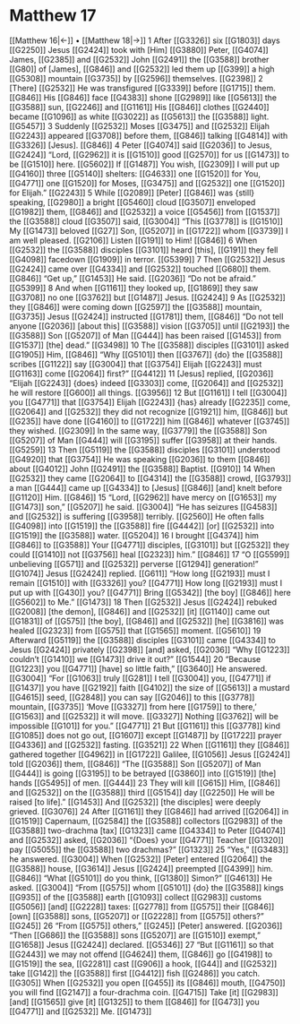 # Matthew 17
[[Matthew 16|←]] • [[Matthew 18|→]]
1 After [[G3326]] six [[G1803]] days [[G2250]] Jesus [[G2424]] took with [Him] [[G3880]] Peter, [[G4074]] James, [[G2385]] and [[G2532]] John [[G2491]] the [[G3588]] brother [[G80]] of [James], [[G846]] and [[G2532]] led them up [[G399]] a high [[G5308]] mountain [[G3735]] by [[G2596]] themselves. [[G2398]] 
2 [There] [[G2532]] He was transfigured [[G3339]] before [[G1715]] them. [[G846]] His [[G846]] face [[G4383]] shone [[G2989]] like [[G5613]] the [[G3588]] sun, [[G2246]] and [[G1161]] His [[G846]] clothes [[G2440]] became [[G1096]] as white [[G3022]] as [[G5613]] the [[G3588]] light. [[G5457]] 
3 Suddenly [[G2532]] Moses [[G3475]] and [[G2532]] Elijah [[G2243]] appeared [[G3708]] before them, [[G846]] talking [[G4814]] with [[G3326]] [Jesus]. [[G846]] 
4 Peter [[G4074]] said [[G2036]] to Jesus, [[G2424]] “Lord, [[G2962]] it is [[G1510]] good [[G2570]] for us [[G1473]] to be [[G1510]] here. [[G5602]] If [[G1487]] You wish, [[G2309]] I will put up [[G4160]] three [[G5140]] shelters: [[G4633]] one [[G1520]] for You, [[G4771]] one [[G1520]] for Moses, [[G3475]] and [[G2532]] one [[G1520]] for Elijah.” [[G2243]] 
5 While [[G2089]] [Peter] [[G846]] was {still} speaking, [[G2980]] a bright [[G5460]] cloud [[G3507]] enveloped [[G1982]] them, [[G846]] and [[G2532]] a voice [[G5456]] from [[G1537]] the [[G3588]] cloud [[G3507]] said, [[G3004]] “This [[G3778]] is [[G1510]] My [[G1473]] beloved [[G27]] Son, [[G5207]] in [[G1722]] whom [[G3739]] I am well pleased. [[G2106]] Listen [[G191]] to Him! [[G846]] 
6 When [[G2532]] the [[G3588]] disciples [[G3101]] heard [this], [[G191]] they fell [[G4098]] facedown [[G1909]] in terror. [[G5399]] 
7 Then [[G2532]] Jesus [[G2424]] came over [[G4334]] and [[G2532]] touched [[G680]] them. [[G846]] “Get up,” [[G1453]] He said. [[G2036]] “Do not be afraid.” [[G5399]] 
8 And when [[G1161]] they looked up, [[G1869]] they saw [[G3708]] no one [[G3762]] but [[G1487]] Jesus. [[G2424]] 
9 As [[G2532]] they [[G846]] were coming down [[G2597]] the [[G3588]] mountain, [[G3735]] Jesus [[G2424]] instructed [[G1781]] them, [[G846]] “Do not tell anyone [[G2036]] [about this] [[G3588]] vision [[G3705]] until [[G2193]] the [[G3588]] Son [[G5207]] of Man [[G444]] has been raised [[G1453]] from [[G1537]] [the] dead.” [[G3498]] 
10 The [[G3588]] disciples [[G3101]] asked [[G1905]] Him, [[G846]] “Why [[G5101]] then [[G3767]] {do} the [[G3588]] scribes [[G1122]] say [[G3004]] that [[G3754]] Elijah [[G2243]] must [[G1163]] come [[G2064]] first?” [[G4412]] 
11 [Jesus] replied, [[G2036]] “Elijah [[G2243]] {does} indeed [[G3303]] come, [[G2064]] and [[G2532]] he will restore [[G600]] all things. [[G3956]] 
12 But [[G1161]] I tell [[G3004]] you [[G4771]] that [[G3754]] Elijah [[G2243]] {has} already [[G2235]] come, [[G2064]] and [[G2532]] they did not recognize [[G1921]] him, [[G846]] but [[G235]] have done [[G4160]] to [[G1722]] him [[G846]] whatever [[G3745]] they wished. [[G2309]] In the same way, [[G3779]] the [[G3588]] Son [[G5207]] of Man [[G444]] will [[G3195]] suffer [[G3958]] at their hands. [[G5259]] 
13 Then [[G5119]] the [[G3588]] disciples [[G3101]] understood [[G4920]] that [[G3754]] He was speaking [[G2036]] to them [[G846]] about [[G4012]] John [[G2491]] the [[G3588]] Baptist. [[G910]] 
14 When [[G2532]] they came [[G2064]] to [[G4314]] the [[G3588]] crowd, [[G3793]] a man [[G444]] came up [[G4334]] to [Jesus] [[G846]] [and] knelt before [[G1120]] Him. [[G846]] 
15 “Lord, [[G2962]] have mercy on [[G1653]] my [[G1473]] son,” [[G5207]] he said. [[G3004]] “He has seizures [[G4583]] and [[G2532]] is suffering [[G3958]] terribly. [[G2560]] He often falls [[G4098]] into [[G1519]] the [[G3588]] fire [[G4442]] [or] [[G2532]] into [[G1519]] the [[G3588]] water. [[G5204]] 
16 I brought [[G4374]] him [[G846]] to [[G3588]] Your [[G4771]] disciples, [[G3101]] but [[G2532]] they could [[G1410]] not [[G3756]] heal [[G2323]] him.” [[G846]] 
17 “O [[G5599]] unbelieving [[G571]] and [[G2532]] perverse [[G1294]] generation!” [[G1074]] Jesus [[G2424]] replied. [[G611]] “How long [[G2193]] must I remain [[G1510]] with [[G3326]] you? [[G4771]] How long [[G2193]] must I put up with [[G430]] you? [[G4771]] Bring [[G5342]] [the boy] [[G846]] here [[G5602]] to Me.” [[G1473]] 
18 Then [[G2532]] Jesus [[G2424]] rebuked [[G2008]] [the demon], [[G846]] and [[G2532]] [it] [[G1140]] came out [[G1831]] of [[G575]] [the boy], [[G846]] and [[G2532]] [he] [[G3816]] was healed [[G2323]] from [[G575]] that [[G1565]] moment. [[G5610]] 
19 Afterward [[G5119]] the [[G3588]] disciples [[G3101]] came [[G4334]] to Jesus [[G2424]] privately [[G2398]] [and] asked, [[G2036]] “Why [[G1223]] couldn’t [[G1410]] we [[G1473]] drive it out?” [[G1544]] 
20 “Because [[G1223]] you [[G4771]] [have] so little faith,” [[G3640]] He answered. [[G3004]] “For [[G1063]] truly [[G281]] I tell [[G3004]] you, [[G4771]] if [[G1437]] you have [[G2192]] faith [[G4102]] the size of [[G5613]] a mustard [[G4615]] seed, [[G2848]] you can say [[G2046]] to this [[G3778]] mountain, [[G3735]] ‘Move [[G3327]] from here [[G1759]] to there,’ [[G1563]] and [[G2532]] it will move. [[G3327]] Nothing [[G3762]] will be impossible [[G101]] for you.” [[G4771]] 
21 But [[G1161]] this [[G3778]] kind [[G1085]] does not go out, [[G1607]] except [[G1487]] by [[G1722]] prayer [[G4336]] and [[G2532]] fasting. [[G3521]] 
22 When [[G1161]] they [[G846]] gathered together [[G4962]] in [[G1722]] Galilee, [[G1056]] Jesus [[G2424]] told [[G2036]] them, [[G846]] “The [[G3588]] Son [[G5207]] of Man [[G444]] is going [[G3195]] to be betrayed [[G3860]] into [[G1519]] [the] hands [[G5495]] of men. [[G444]] 
23 They will kill [[G615]] Him, [[G846]] and [[G2532]] on the [[G3588]] third [[G5154]] day [[G2250]] He will be raised [to life].” [[G1453]] And [[G2532]] [the disciples] were deeply grieved. [[G3076]] 
24 After [[G1161]] they [[G846]] had arrived [[G2064]] in [[G1519]] Capernaum, [[G2584]] the [[G3588]] collectors [[G2983]] of the [[G3588]] two-drachma [tax] [[G1323]] came [[G4334]] to Peter [[G4074]] and [[G2532]] asked, [[G2036]] “{Does} your [[G4771]] Teacher [[G1320]] pay [[G5055]] the [[G3588]] two drachmas?” [[G1323]] 
25 “Yes,” [[G3483]] he answered. [[G3004]] When [[G2532]] [Peter] entered [[G2064]] the [[G3588]] house, [[G3614]] Jesus [[G2424]] preempted [[G4399]] him. [[G846]] “What [[G5101]] do you think, [[G1380]] Simon?” [[G4613]] He asked. [[G3004]] “From [[G575]] whom [[G5101]] {do} the [[G3588]] kings [[G935]] of the [[G3588]] earth [[G1093]] collect [[G2983]] customs [[G5056]] [and] [[G2228]] taxes: [[G2778]] from [[G575]] their [[G846]] [own] [[G3588]] sons, [[G5207]] or [[G2228]] from [[G575]] others?” [[G245]] 
26 “From [[G575]] others,” [[G245]] [Peter] answered. [[G2036]] “Then [[G686]] the [[G3588]] sons [[G5207]] are [[G1510]] exempt,” [[G1658]] Jesus [[G2424]] declared. [[G5346]] 
27 “But [[G1161]] so that [[G2443]] we may not offend [[G4624]] them, [[G846]] go [[G4198]] to [[G1519]] the sea, [[G2281]] cast [[G906]] a hook, [[G44]] and [[G2532]] take [[G142]] the [[G3588]] first [[G4412]] fish [[G2486]] you catch. [[G305]] When [[G2532]] you open [[G455]] its [[G846]] mouth, [[G4750]] you will find [[G2147]] a four-drachma coin. [[G4715]] Take [it] [[G2983]] [and] [[G1565]] give [it] [[G1325]] to them [[G846]] for [[G473]] you [[G4771]] and [[G2532]] Me. [[G1473]] 
